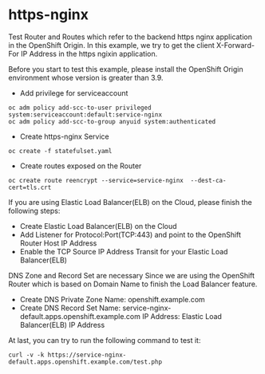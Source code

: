 # https-nginx

Test Router and Routes which refer to the backend https nginx application in the OpenShift Origin.
In this example, we try to get the client X-Forward-For IP Address in the https ngixin application.

Before you start to test this example, please install the OpenShift Origin environment whose version is greater than 3.9.

* Add privilege for serviceaccount
```
oc adm policy add-scc-to-user privileged system:serviceaccount:default:service-nginx
oc adm policy add-scc-to-group anyuid system:authenticated
```

* Create https-nginx Service
```
oc create -f statefulset.yaml
```

* Create routes exposed on the Router
```
oc create route reencrypt --service=service-nginx  --dest-ca-cert=tls.crt
```

If you are using Elastic Load Balancer(ELB) on the Cloud, please finish the following steps:

* Create Elastic Load Balancer(ELB) on the Cloud
* Add Listener for Protocol:Port(TCP:443) and point to the OpenShift Router Host IP Address
* Enable the TCP Source IP Address Transit for your Elastic Load Balancer(ELB)

DNS Zone and Record Set are necessary Since we are using the OpenShift Router which is based on Domain Name to finish the Load Balancer feature.
* Create DNS Private Zone
  Name: openshift.example.com
* Create DNS Record Set
  Name: service-nginx-default.apps.openshift.example.com
  IP Address: Elastic Load Balancer(ELB) IP Address

At last, you can try to run the following command to test it:
```
curl -v -k https://service-nginx-default.apps.openshift.example.com/test.php
```

